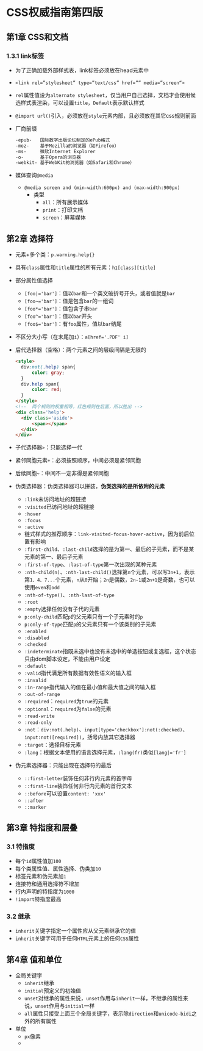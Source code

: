 # CSS权威指南第四版

## 第1章 CSS和文档

### 1.3.1 link标签

- 为了正确加载外部样式表，link标签必须放在head元素中
- `<link rel=”stylesheet” type=”text/css” href=”” media=”screen“>`
- `rel`属性值设为`alternate stylesheet`，仅当用户自己选择，文档才会使用候选样式表渲染，可以设置`title`，`Default`表示默认样式
- `@import url()`引入，必须放在`style`元素内部，且必须放在其它css规则前面
- 厂商前缀

  ```css
  -epub-   国际数字出版论坛制定的ePub格式
  -moz-    基于Mozilla的浏览器（如Firefox）
  -ms-     微软Internet Explorer
  -o-      基于Opera的浏览器
  -webkit- 基于WebKit的浏览器（如Safari和Chrome）
  ```

- 媒体查询`@media`
  - `@media screen and (min-width:600px) and (max-width:900px)`
    - 类型
      - `all`：所有展示媒体
      - `print`：打印文档
      - `screen`：屏幕媒体

## 第2章 选择符

- 元素+多个类：`p.warning.help{}`
- 具有`class`属性和`title`属性的所有元素：`h1[class][title]`
- 部分属性值选择
  - `[foo|='bar']`：值以`bar`和一个英文破折号开头，或者值就是`bar`
  - `[foo~='bar']`：值是包含`bar`的一组词
  - `[foo*='bar']`：值包含子串`bar`
  - `[foo^='bar']`：值以`bar`开头
  - `[foo$='bar']`：有`foo`属性，值以`bar`结尾
- 不区分大小写（在末尾加`i`）：`a[href='.PDF' i]`
- 后代选择器（空格）：两个元素之间的层级间隔是无限的

  ```html
  <style>
    div:not(.help) span{
        color: gray;
    }
    div.help span{
        color: red;
    }
  </style>
  <!--  两个规则的权重相等，红色规则在后面，所以胜出 -->
  <div class='help'>
    <div class='aside'>
        <span></span>
    </div>
  </div>
  ```

- 子代选择器`>`：只能选择一代
- 紧邻同胞元素`+`：必须按照顺序，中间必须是紧邻同胞
- 后续同胞`~`：中间不一定非得是紧邻同胞
- 伪类选择器：伪类选择器可以拼装，**伪类选择的是所依附的元素**
  - `:link`未访问地址的超链接
  - `:visited`已访问地址的超链接
  - `:hover`
  - `:focus`
  - `:active`
  - 链式样式的推荐顺序：`link-visited-focus-hover-active`，因为前后位置有影响
  - `:first-child`、`:last-child`选择的是为第一、最后的子元素，而不是某元素的第一、最后子元素
  - `:first-of-type`、`:last-of-type`第一次出现的某种元素
  - `:nth-child(n)`、`:nth-last-child()`选择第`n`个元素，可以写`3n+1`，表示第`1、4、7...`个元素，`n`从`0`开始；`2n`是偶数，`2n-1`或`2n+1`是奇数，也可以使用`even`和`odd`
  - `:nth-of-type()`、`:nth-last-of-type`
  - `:root`
  - `:empty`选择任何没有子代的元素
  - `p:only-child`匹配`p`的父元素只有一个子元素时的`p`
  - `p:only-of-type`匹配`p`的父元素只有一个该类别的子元素
  - `:enabled`
  - `:disabled`
  - `:checked`
  - `:indeterminate`指既未选中也没有未选中的单选按钮或复选框，这个状态只由dom脚本设定，不能由用户设定
  - `:default`
  - `:valid`指代满足所有数据有效性语义的输入框
  - `:invalid`
  - `:in-range`指代输入的值在最小值和最大值之间的输入框
  - `:out-of-range`
  - `:required`：`required`为`true`的元素
  - `:optional`：`required`为`false`的元素
  - `:read-write`
  - `:read-only`
  - `:not`：`div:not(.help)`、`input[type='checkbox']:not(:checked)`、`input:not([required])`，括号内放其它选择器
  - `:target`：选择目标元素
  - `:lang`：根据文本使用的语言选择元素，`:lang(fr)`类似`[lang|='fr']`
- 伪元素选择器：只能出现在选择符的最后
  - `::first-letter`装饰任何非行内元素的首字母
  - `::first-line`装饰任何非行内元素的首行文本
  - `::before`可以设置`content: 'xxx'`
  - `::after`
  - `::marker`

## 第3章 特指度和层叠

### 3.1 特指度

- 每个`id`属性值加`100`
- 每个类属性值、属性选择、伪类加`10`
- 标签元素和伪元素加`1`
- 连接符和通用选择符不增加
- 行内声明的特指度为`1000`
- `!import`特指度最高

### 3.2 继承

- `inherit`关键字指定一个属性应从父元素继承它的值
- `inherit`关键字可用于任何`HTML`元素上的任何`CSS`属性

## 第4章 值和单位

- 全局关键字
  - `inherit`继承
  - `initial`预定义的初始值
  - `unset`对继承的属性来说，`unset`作用与`inherit`一样，不继承的属性来说，`unset`作用与`initial`一样
  - `all`属性只接受上面三个全局关键字，表示除`direction`和`unicode-bidi`之外的所有属性
- 单位
  - `px`像素
  - 
